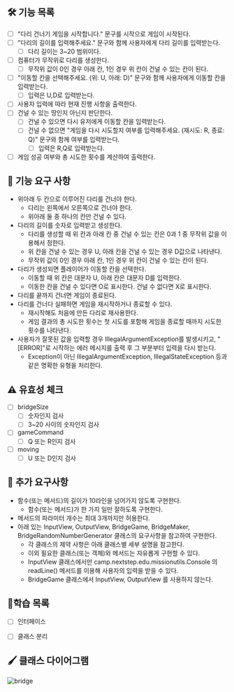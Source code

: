 ## 🛠 기능 목록
- [ ] "다리 건너기 게임을 시작합니다." 문구를 시작으로 게임이 시작된다.
- [ ] "다리의 길이를 입력해주세요." 문구와 함께 사용자에게 다리 길이를 입력받는다.
  - [ ] 다리 길이는 3~20 범위이다.
- [ ] 컴퓨터가 무작위로 다리를 생성한다.
  - [ ] 무작위 값이 0인 경우 아래 칸, 1인 경우 위 칸이 건널 수 있는 칸이 된다.
- [ ] "이동할 칸을 선택해주세요. (위: U, 아래: D)" 문구와 함께 사용자에게 이동할 칸을 입력받는다.
  - [ ] 입력은 U,D로 입력받는다.
- [ ] 사용자 입력에 따라 현재 진행 사항을 출력한다.
- [ ] 건널 수 있는 땅인지 아닌지 판단한다.
  - [ ] 건널 수 있으면 다시 유저에게 이동할 칸을 입력받는다.
  - [ ] 건널 수 없으면 "게임을 다시 시도할지 여부를 입력해주세요. (재시도: R, 종료: Q)" 문구와 함께 여부를 입력받는다.
    - [ ] 입력은 R,Q로 입력받는다.
- [ ] 게임 성공 여부와 총 시도한 횟수를 계산하여 출력한다.

## 🔧 기능 요구 사항
- 위아래 두 칸으로 이루어진 다리를 건너야 한다. 
  - 다리는 왼쪽에서 오른쪽으로 건너야 한다.
  - 위아래 둘 중 하나의 칸만 건널 수 있다.
- 다리의 길이를 숫자로 입력받고 생성한다.
  - 다리를 생성할 때 위 칸과 아래 칸 중 건널 수 있는 칸은 0과 1 중 무작위 값을 이용해서 정한다.
  - 위 칸을 건널 수 있는 경우 U, 아래 칸을 건널 수 있는 경우 D값으로 나타낸다.
  - 무작위 값이 0인 경우 아래 칸, 1인 경우 위 칸이 건널 수 있는 칸이 된다.
- 다리가 생성되면 플레이어가 이동할 칸을 선택한다.
  - 이동할 때 위 칸은 대문자 U, 아래 칸은 대문자 D를 입력한다.
  - 이동한 칸을 건널 수 있다면 O로 표시한다. 건널 수 없다면 X로 표시한다.
- 다리를 끝까지 건너면 게임이 종료된다.
- 다리를 건너다 실패하면 게임을 재시작하거나 종료할 수 있다.
  - 재시작해도 처음에 만든 다리로 재사용한다.
  - 게임 결과의 총 시도한 횟수는 첫 시도를 포함해 게임을 종료할 때까지 시도한 횟수를 나타낸다.
- 사용자가 잘못된 값을 입력할 경우 IllegalArgumentException를 발생시키고, "[ERROR]"로 시작하는 에러 메시지를 출력 후 그 부분부터 입력을 다시 받는다.
  - Exception이 아닌 IllegalArgumentException, IllegalStateException 등과 같은 명확한 유형을 처리한다.

## ⚠️ 유효성 체크
- [ ] bridgeSize
  - [ ] 숫자인지 검사
  - [ ] 3~20 사이의 숫자인지 검사

- [ ] gameCommand
  - [ ] Q 또는 R인지 검사

- [ ] moving
  - [ ] U 또는 D인지 검사

## 📌 추가 요구사항
- 함수(또는 메서드)의 길이가 10라인을 넘어가지 않도록 구현한다.
  - 함수(또는 메서드)가 한 가지 일만 잘하도록 구현한다.
- 메서드의 파라미터 개수는 최대 3개까지만 허용한다.
- 아래 있는 InputView, OutputView, BridgeGame, BridgeMaker, BridgeRandomNumberGenerator 클래스의 요구사항을 참고하여 구현한다.
  - 각 클래스의 제약 사항은 아래 클래스별 세부 설명을 참고한다.
  - 이외 필요한 클래스(또는 객체)와 메서드는 자유롭게 구현할 수 있다.
  - InputView 클래스에서만 camp.nextstep.edu.missionutils.Console 의 readLine() 메서드를 이용해 사용자의 입력을 받을 수 있다.
  - BridgeGame 클래스에서 InputView, OutputView 를 사용하지 않는다.

## 📗학습 목록
- [ ] 인터페이스
- [ ] 클래스 분리


## 🖌️ 클래스 다이어그램
![bridge](https://user-images.githubusercontent.com/70315475/202899486-4c570dee-17ef-4003-aaf1-d65bd0990450.jpeg)
